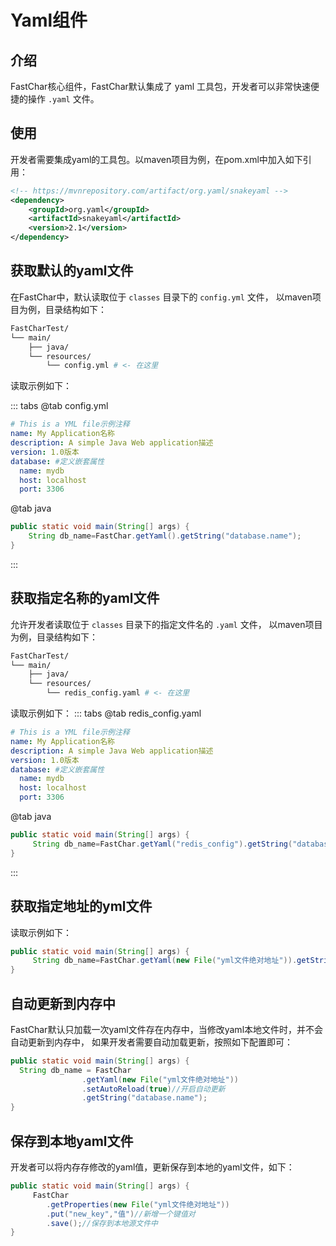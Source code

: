 # Yaml组件
## 介绍
FastChar核心组件，FastChar默认集成了 yaml 工具包，开发者可以非常快速便捷的操作 `.yaml` 文件。

## 使用

开发者需要集成yaml的工具包。以maven项目为例，在pom.xml中加入如下引用：

```xml
<!-- https://mvnrepository.com/artifact/org.yaml/snakeyaml -->
<dependency>
    <groupId>org.yaml</groupId>
    <artifactId>snakeyaml</artifactId>
    <version>2.1</version>
</dependency>
```

## 获取默认的yaml文件

在FastChar中，默认读取位于 `classes` 目录下的 `config.yml` 文件，
以maven项目为例，目录结构如下：

``` bash
FastCharTest/
└── main/
    ├── java/
    └── resources/
        └── config.yml # <- 在这里
```

读取示例如下：

::: tabs
@tab config.yml

``` yaml
# This is a YML file示例注释
name: My Application名称
description: A simple Java Web application描述
version: 1.0版本
database: #定义嵌套属性
  name: mydb
  host: localhost
  port: 3306
```

@tab java

```java
public static void main(String[] args) {
    String db_name=FastChar.getYaml().getString("database.name");
}
```

:::

## 获取指定名称的yaml文件

允许开发者读取位于 `classes` 目录下的指定文件名的 `.yaml` 文件，
以maven项目为例，目录结构如下：

``` bash
FastCharTest/
└── main/
    ├── java/
    └── resources/
        └── redis_config.yaml # <- 在这里
```

读取示例如下：
::: tabs
@tab redis_config.yaml

``` yaml
# This is a YML file示例注释
name: My Application名称
description: A simple Java Web application描述
version: 1.0版本
database: #定义嵌套属性
  name: mydb
  host: localhost
  port: 3306
```

@tab java

```java
public static void main(String[] args) {
     String db_name=FastChar.getYaml("redis_config").getString("database.name");
}
```

:::

## 获取指定地址的yml文件

读取示例如下：

```java
public static void main(String[] args) {
     String db_name=FastChar.getYaml(new File("yml文件绝对地址")).getString("database.name");
}
```

## 自动更新到内存中

FastChar默认只加载一次yaml文件存在内存中，当修改yaml本地文件时，并不会自动更新到内存中，
如果开发者需要自动加载更新，按照如下配置即可：

```java
public static void main(String[] args) {
  String db_name = FastChar
                .getYaml(new File("yml文件绝对地址"))
                .setAutoReload(true)//开启自动更新
                .getString("database.name");
}
```

## 保存到本地yaml文件

开发者可以将内存存修改的yaml值，更新保存到本地的yaml文件，如下：

```java
public static void main(String[] args) {
     FastChar
        .getProperties(new File("yml文件绝对地址"))
        .put("new_key","值")//新增一个键值对
        .save();//保存到本地源文件中
}
```
